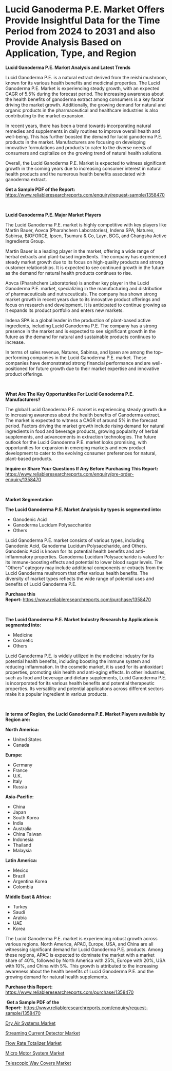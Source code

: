 <p><h1>Lucid Ganoderma P.E. Market Offers Provide Insightful Data for the Time Period from 2024 to 2031 and also Provide Analysis Based on Application, Type, and Region</h1></p><p><strong>Lucid Ganoderma P.E. Market Analysis and Latest Trends</strong></p>
<p><p>Lucid Ganoderma P.E. is a natural extract derived from the reishi mushroom, known for its various health benefits and medicinal properties. The Lucid Ganoderma P.E. Market is experiencing steady growth, with an expected CAGR of 5.5% during the forecast period. The increasing awareness about the health benefits of ganoderma extract among consumers is a key factor driving the market growth. Additionally, the growing demand for natural and organic products in the pharmaceutical and healthcare industries is also contributing to the market expansion.</p><p>In recent years, there has been a trend towards incorporating natural remedies and supplements in daily routines to improve overall health and well-being. This has further boosted the demand for lucid ganoderma P.E. products in the market. Manufacturers are focusing on developing innovative formulations and products to cater to the diverse needs of consumers and capitalize on the growing trend of natural health solutions.</p><p>Overall, the Lucid Ganoderma P.E. Market is expected to witness significant growth in the coming years due to increasing consumer interest in natural health products and the numerous health benefits associated with ganoderma extract.</p></p>
<p><strong>Get a Sample PDF of the Report:&nbsp;</strong> <a href="https://www.reliableresearchreports.com/enquiry/request-sample/1358470">https://www.reliableresearchreports.com/enquiry/request-sample/1358470</a></p>
<p>&nbsp;</p>
<p><strong>Lucid Ganoderma P.E. Major Market Players</strong></p>
<p><p>The Lucid Ganoderma P.E. market is highly competitive with key players like Martin Bauer, Aovca (Pharahchem Laboratories), Indena SPA, Naturex, Sabinsa, BIOFORCE, Ipsen, Tsumura & Co, Layn, BGG, and Changsha Active Ingredients Group. </p><p>Martin Bauer is a leading player in the market, offering a wide range of herbal extracts and plant-based ingredients. The company has experienced steady market growth due to its focus on high-quality products and strong customer relationships. It is expected to see continued growth in the future as the demand for natural health products continues to rise.</p><p>Aovca (Pharahchem Laboratories) is another key player in the Lucid Ganoderma P.E. market, specializing in the manufacturing and distribution of pharmaceuticals and nutraceuticals. The company has shown strong market growth in recent years due to its innovative product offerings and focus on research and development. It is anticipated to continue growing as it expands its product portfolio and enters new markets.</p><p>Indena SPA is a global leader in the production of plant-based active ingredients, including Lucid Ganoderma P.E. The company has a strong presence in the market and is expected to see significant growth in the future as the demand for natural and sustainable products continues to increase.</p><p>In terms of sales revenue, Naturex, Sabinsa, and Ipsen are among the top-performing companies in the Lucid Ganoderma P.E. market. These companies have demonstrated strong financial performance and are well-positioned for future growth due to their market expertise and innovative product offerings.</p></p>
<p>&nbsp;</p>
<p><strong>What Are The Key Opportunities For Lucid Ganoderma P.E. Manufacturers?</strong></p>
<p><p>The global Lucid Ganoderma P.E. market is experiencing steady growth due to increasing awareness about the health benefits of Ganoderma extract. The market is expected to witness a CAGR of around 5% in the forecast period. Factors driving the market growth include rising demand for natural ingredients in food and beverage products, growing popularity of herbal supplements, and advancements in extraction technologies. The future outlook for the Lucid Ganoderma P.E. market looks promising, with opportunities for expansion in emerging markets and new product development to cater to the evolving consumer preferences for natural, plant-based products.</p></p>
<p><strong>Inquire or Share Your Questions If Any Before Purchasing This Report:</strong> <a href="https://www.reliableresearchreports.com/enquiry/pre-order-enquiry/1358470">https://www.reliableresearchreports.com/enquiry/pre-order-enquiry/1358470</a></p>
<p>&nbsp;</p>
<p><strong>Market Segmentation</strong></p>
<p><strong>The Lucid Ganoderma P.E. Market Analysis by types is segmented into:</strong></p>
<p><ul><li>Ganodenic Acid</li><li>Ganoderma Lucidum Polysaccharide</li><li>Others</li></ul></p>
<p><p>Lucid Ganoderma P.E. market consists of various types, including Ganodenic Acid, Ganoderma Lucidum Polysaccharide, and Others. Ganodenic Acid is known for its potential health benefits and anti-inflammatory properties. Ganoderma Lucidum Polysaccharide is valued for its immune-boosting effects and potential to lower blood sugar levels. The "Others" category may include additional components or extracts from the Lucid Ganoderma mushroom that offer various health benefits. The diversity of market types reflects the wide range of potential uses and benefits of Lucid Ganoderma P.E.</p></p>
<p><strong>Purchase this Report:&nbsp;</strong><a href="https://www.reliableresearchreports.com/purchase/1358470">https://www.reliableresearchreports.com/purchase/1358470</a></p>
<p>&nbsp;</p>
<p><strong>The Lucid Ganoderma P.E. Market Industry Research by Application is segmented into:</strong></p>
<p><ul><li>Medicine</li><li>Cosmetic</li><li>Others</li></ul></p>
<p><p>Lucid Ganoderma P.E. is widely utilized in the medicine industry for its potential health benefits, including boosting the immune system and reducing inflammation. In the cosmetic market, it is used for its antioxidant properties, promoting skin health and anti-aging effects. In other industries, such as food and beverage and dietary supplements, Lucid Ganoderma P.E. is incorporated for its various health benefits and potential therapeutic properties. Its versatility and potential applications across different sectors make it a popular ingredient in various products.</p></p>
<p>&nbsp;</p>
<p><strong>In terms of Region, the Lucid Ganoderma P.E. Market Players available by Region are:</strong></p>
<p>
    <p> <strong> North America: </strong>
        <ul>
            <li>United States</li>
            <li>Canada</li>
        </ul>
        </p> 
    <p> <strong> Europe: </strong>
        <ul>
            <li>Germany</li>
            <li>France</li>
            <li>U.K.</li>
            <li>Italy</li>
            <li>Russia</li>
        </ul>
        </p> 
    <p> <strong> Asia-Pacific: </strong>
        <ul>
            <li>China</li>
            <li>Japan</li>
            <li>South Korea</li>
            <li>India</li>
            <li>Australia</li>
            <li>China Taiwan</li>
            <li>Indonesia</li>
            <li>Thailand</li>
            <li>Malaysia</li>
        </ul>
        </p> 
    <p> <strong> Latin America: </strong>
        <ul>
            <li>Mexico</li>
            <li>Brazil</li>
            <li>Argentina Korea</li>
            <li>Colombia</li>
        </ul>
        </p> 
    <p> <strong> Middle East & Africa: </strong>
        <ul>
            <li>Turkey</li>
            <li>Saudi</li>
            <li>Arabia</li>
            <li>UAE</li>
            <li>Korea</li>
        </ul>
    </p>
    </p>
<p><p>The Lucid Ganoderma P.E. market is experiencing robust growth across various regions. North America, APAC, Europe, USA, and China are all witnessing significant demand for Lucid Ganoderma P.E. products. Among these regions, APAC is expected to dominate the market with a market share of 40%, followed by North America with 25%, Europe with 20%, USA with 10%, and China with 5%. This growth is attributed to the increasing awareness about the health benefits of Lucid Ganoderma P.E. and the growing demand for natural health supplements.</p></p>
<p><strong>Purchase this Report: </strong><a href="https://www.reliableresearchreports.com/purchase/1358470">https://www.reliableresearchreports.com/purchase/1358470</a></p>
<p>&nbsp;<strong>Get a Sample PDF of the Report:&nbsp;&nbsp;</strong><a href="https://www.reliableresearchreports.com/enquiry/request-sample/1358470">https://www.reliableresearchreports.com/enquiry/request-sample/1358470</a></p>
<p><strong></strong></p>
<p><p><a href="https://medium.com/@soloncarter43/dry-air-systems-market-trends-forecast-and-competitive-analysis-to-2031-2ef87904c502">Dry Air Systems Market</a></p><p><a href="https://medium.com/@soloncarter43/streaming-current-detector-market-research-report-its-history-and-forecast-2024-to-2031-4e2d79230c19">Streaming Current Detector Market</a></p><p><a href="https://medium.com/@soloncarter43/flow-rate-totalizer-market-outlook-industry-overview-and-forecast-2024-to-2031-cbbf76491a58">Flow Rate Totalizer Market</a></p><p><a href="https://medium.com/@soloncarter43/micro-motor-system-market-competitive-analysis-market-trends-and-forecast-to-2031-ac7b1d26a8dc">Micro Motor System Market</a></p><p><a href="https://medium.com/@soloncarter43/telescopic-way-covers-market-trends-and-market-analysis-forecasted-for-period-2024-2031-3a9cc923ad2d">Telescopic Way Covers Market</a></p></p>